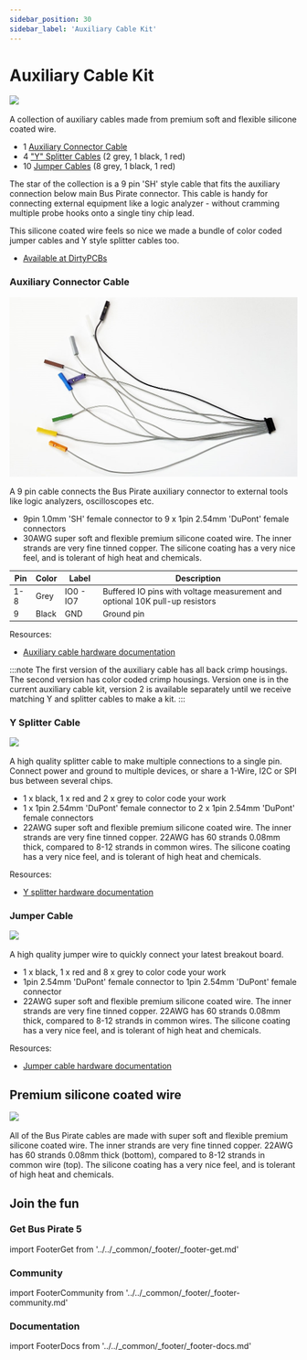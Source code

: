 ```yaml
---
sidebar_position: 30
sidebar_label: 'Auxiliary Cable Kit'
---
```

# Auxiliary Cable Kit

![](./img/cable-a.jpg)

A collection of auxiliary cables made from premium soft and flexible silicone coated wire.

- 1 [Auxiliary Connector Cable](https://hardware.buspirate.com/cables/#auxiliary-cable)
- 4 ["Y" Splitter Cables](https://hardware.buspirate.com/cables/#y-splitter-cable) (2 grey, 1 black, 1 red)
- 10 [Jumper Cables](https://hardware.buspirate.com/cables/#jumper-cable) (8 grey, 1 black, 1 red)

The star of the collection is a 9 pin 'SH' style cable that fits the auxiliary connection below main Bus Pirate connector. This cable is handy for connecting external equipment like a logic analyzer - without cramming multiple probe hooks onto a single tiny chip lead. 

This silicone coated wire feels so nice we made a bundle of color coded jumper cables and Y style splitter cables too.

- [Available at DirtyPCBs](href="https://dirtypcbs.com/store/designer/details/ian/6620/auxilary-cable-kit")

### Auxiliary Connector Cable

![](./img/cable-aux-rev1-white.jpg)

A 9 pin cable connects the Bus Pirate auxiliary connector to external tools like logic analyzers, oscilloscopes etc. 

- 9pin 1.0mm 'SH' female connector to 9 x 1pin 2.54mm 'DuPont' female connectors
- 30AWG super soft and flexible premium silicone coated wire. The inner strands are very fine tinned copper. The silicone coating has a very nice feel, and is tolerant of high heat and chemicals.

|Pin|Color|Label|Description|
|-|-|-|-|
|1-8|Grey|IO0 - IO7|Buffered IO pins with voltage measurement and optional 10K pull-up resistors|
|9|Black|GND|Ground pin|

Resources:

- [Auxiliary cable hardware documentation](https://hardware.buspirate.com/cables/#auxiliary-cable)

:::note
The first version of the auxiliary cable has all back crimp housings. The second version has color coded crimp housings. Version one is in the current auxiliary cable kit, version 2 is available separately until we receive matching Y and splitter cables to make a kit.
:::

### Y Splitter Cable

![](./img/cable-y.jpg)

A high quality splitter cable to make multiple connections to a single pin. Connect power and ground to multiple devices, or share a 1-Wire, I2C or SPI bus between several chips.

- 1 x black, 1 x red and 2 x grey to color code your work
- 1 x 1pin 2.54mm 'DuPont' female connector to 2 x 1pin 2.54mm 'DuPont' female connectors
- 22AWG super soft and flexible premium silicone coated wire. The inner strands are very fine tinned copper. 22AWG has 60 strands 0.08mm thick, compared to 8-12 strands in common wires. The silicone coating has a very nice feel, and is tolerant of high heat and chemicals.

Resources:

- [Y splitter hardware documentation](https://hardware.buspirate.com/cables/#y-splitter-cable)

### Jumper Cable

![](./img/cable-jumpers.jpg)

A high quality jumper wire to quickly connect your latest breakout board.

- 1 x black, 1 x red and 8 x grey to color code your work
- 1pin 2.54mm 'DuPont' female connector to 1pin 2.54mm 'DuPont' female connector
- 22AWG super soft and flexible premium silicone coated wire. The inner strands are very fine tinned copper. 22AWG has 60 strands 0.08mm thick, compared to 8-12 strands in common wires. The silicone coating has a very nice feel, and is tolerant of high heat and chemicals.

Resources:
- [Jumper cable hardware documentation](https://hardware.buspirate.com/cables/#jumper-cable)

## Premium silicone coated wire

![](./img/cable-wire.jpg)

All of the Bus Pirate cables are made with super soft and flexible premium silicone coated wire. The inner strands are very fine tinned copper. 22AWG has 60 strands 0.08mm thick (bottom), compared to 8-12 strands in common wire (top). The silicone coating has a very nice feel, and is tolerant of high heat and chemicals.

## Join the fun
### Get Bus Pirate 5
import FooterGet from '../../_common/_footer/_footer-get.md'

<FooterGet/>

### Community
import FooterCommunity from '../../_common/_footer/_footer-community.md'

<FooterCommunity/>

### Documentation
import FooterDocs from '../../_common/_footer/_footer-docs.md' 

<FooterDocs/>
